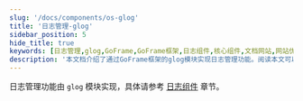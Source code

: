 ```yaml
---
slug: '/docs/components/os-glog'
title: '日志管理-glog'
sidebar_position: 5
hide_title: true
keywords: [日志管理,glog,GoFrame,GoFrame框架,日志组件,核心组件,文档网站,网站优化,SEO优化,Docusaurus]
description: '本文档介绍了通过GoFrame框架的glog模块实现日志管理功能。阅读本文可以了解更多关于如何使用GoFrame框架进行日志管理的详细信息。详细内容请参考日志组件章节。'
---
```


日志管理功能由 `glog` 模块实现，具体请参考 [日志组件](../../核心组件/日志组件/日志组件.md) 章节。